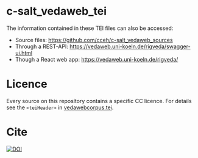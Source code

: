 # c-salt_vedaweb_tei

The information contained in these TEI files can also be accessed:

- Source files: https://github.com/cceh/c-salt_vedaweb_sources
- Through a REST-API: https://vedaweb.uni-koeln.de/rigveda/swagger-ui.html
- Though a React web app: https://vedaweb.uni-koeln.de/rigveda/

# Licence
Every source on this reposítory contains a specific CC licence. For details see the `<teiHeader>` in [vedawebcorpus.tei](https://github.com/cceh/c-salt_vedaweb_tei/blob/master/vedaweb_corpus.tei).

# Cite

[![DOI](https://zenodo.org/badge/195203670.svg)](https://zenodo.org/badge/latestdoi/195203670)


